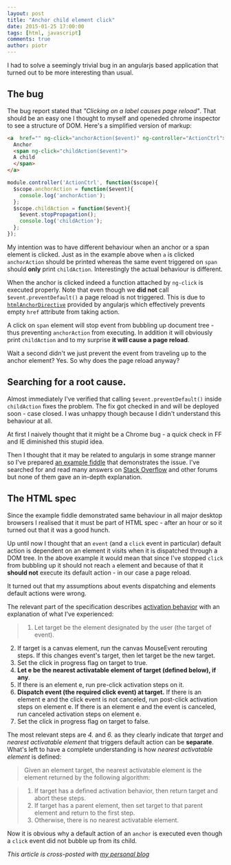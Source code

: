 ```yaml
---
layout: post
title: "Anchor child element click"
date: 2015-01-25 17:00:00
tags: [html, javascript]
comments: true
author: piotr
---
```


I had to solve a seemingly trivial bug in an angularjs based application that turned out to be more interesting than usual.

## The bug

The bug report stated that *"Clicking on a label causes page reload"*. That should be an easy one I thought to myself and openeded chrome inspector to see a structure of DOM. Here's a simplified version of markup:

```html
<a  href="" ng-click="anchorAction($event)" ng-controller="ActionCtrl">
  Anchor
  <span ng-click="childAction($event)">
  A child
  </span>
</a>
```

```javascript
module.controller('ActionCtrl', function($scope){
  $scope.anchorAction = function($event){
    console.log('anchorAction');
  };
  $scope.childAction = function($event){
    $event.stopPropagation();
    console.log('childAction');
  };
});
```

My intention was to have different behaviour when an anchor or a span element is clicked. Just as in the example above when `a` is clicked `anchorAction` should be printed whereas the same event triggered on `span` should **only** print `childAction`.
Interestingly the actual behaviour is different.

When the anchor is clicked indeed a function attached by `ng-click` is executed properly. Note that even though we **did not** call `$event.preventDefault()` a page reload is not triggered. This is due to [`htmlAnchorDirective`](https://github.com/angular/angular.js/blob/master/src/ng/directive/a.js) provided by angularjs which effectively prevents empty `href` attribute from taking action.

A click on `span` element will stop event from bubbling up document tree - thus preventing `anchorAction` from executing. In addition it will obviously print `childAction` and to my surprise **it will cause a page reload**.

Wait a second didn't we just prevent the event from traveling up to the anchor element? Yes. So why does the page reload anyway?

## Searching for a root cause.

Almost immediately I've verified that calling `$event.preventDefault()` inside `childAction` fixes the problem. The fix got checked in and will be deployed soon - case closed. I was unhappy though because I didn't understand this behaviour at all.

At first I naively thought that it might be a Chrome bug - a quick check in FF and IE diminished this stupid idea.

Then I thought that it may be related to angularjs in some strange manner so I've prepared [an example fiddle](http://jsfiddle.net/83ov5tgm/4/) that demonstrates the issue. I've searched for and read many answers on [Stack Overflow](http://stackoverflow.com/) and other forums but none of them gave an in-depth explanation.

## The HTML spec

Since the example fiddle demonstrated same behaviour in all major desktop browsers I realised that it must be part of HTML spec - after an hour or so it turned out that it was a good  hunch.

Up until now I thought that an `event` (and a `click` event in particular) default action is dependent on an element it visits when it is dispatched through a DOM tree. In the above example it would mean that since I've stopped `click` from bubbling up it should not reach `a` element and because of that it **should not** execute its default action - in our case a page reload.

It turned out that my assumptions about events dispatching and elements default actions were wrong.

The relevant part of the specification describes [activation behavior](http://www.w3.org/html/wg/drafts/html/master/editing.html#activation) with an explanation of what I've experienced:

> 1. Let target be the element designated by the user (the target of event).
2. If target is a canvas element, run the canvas MouseEvent rerouting steps. If this changes event's target, then let target be the new target.
3. Set the click in progress flag on target to true.
4. **Let e be the nearest activatable element of target (defined below), if any**.
5. If there is an element e, run pre-click activation steps on it.
6. **Dispatch event (the required click event) at target.**
If there is an element e and the click event is not canceled, run post-click activation steps on element e.
If there is an element e and the event is canceled, run canceled activation steps on element e.
7. Set the click in progress flag on target to false.

The most relevant steps are *4.* and *6.* as they clearly indicate that *target* and *nearest activatable element* that triggers default action can be **separate**. What's left to have a complete understanding is how *nearest activatable element* is defined:

> Given an element target, the nearest activatable element is the element returned by the following algorithm:

> 1. If target has a defined activation behavior, then return target and abort these steps.
> 2. If target has a parent element, then set target to that parent element and return to the first step.
> 3. Otherwise, there is no nearest activatable element.

Now it is obvious why a default action of an `anchor` is executed even though a `click` event did not bubble up from its child.

*This article is cross-posted with [my personal blog](http://miensol.pl)*
